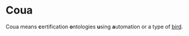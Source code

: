 # Coua

Coua means **c**ertification **o**ntologies **u**sing **a**utomation or a type of [bird](https://en.wikipedia.org/wiki/Coua).
